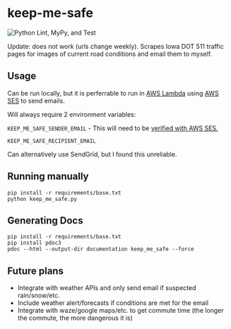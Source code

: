 # keep-me-safe
![Python Lint, MyPy, and Test](https://github.com/Pachwenko/keep-me-safe/workflows/Python%20Lint,%20MyPy,%20and%20Test/badge.svg)

Update: does not work (urls change weekly). Scrapes Iowa DOT 511 traffic pages for images of current road conditions and email them to myself.

## Usage

Can be run locally, but it is perferrable to run in [AWS Lambda](https://aws.amazon.com/lambda/) using [AWS SES](https://aws.amazon.com/ses/) to send emails.

Will always require 2 environment variables:

`KEEP_ME_SAFE_SENDER_EMAIL` - This will need to be [verified with AWS SES.](https://docs.aws.amazon.com/ses/latest/DeveloperGuide/verify-email-addresses.html)

`KEEP_ME_SAFE_RECIPIENT_EMAIL`

Can alternatively use SendGrid, but I found this unreliable.

## Running manually
```
pip install -r requirements/base.txt
python keep_me_safe.py
```

## Generating Docs

```
pip install -r requirements/base.txt
pip install pdoc3
pdoc --html --output-dir documentation keep_me_safe --force
```

## Future plans

- Integrate with weather APIs and only send email if suspected rain/snow/etc.
- Include weather alert/forecasts if conditions are met for the email
- Integrate with waze/google maps/etc. to get commute time (the longer the commute, the more dangerous it is)
